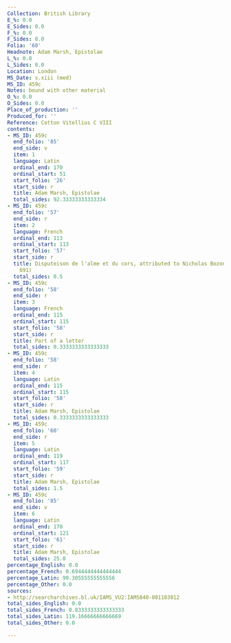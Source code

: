 ```yaml
---
Collection: British Library
E_%: 0.0
E_Sides: 0.0
F_%: 0.0
F_Sides: 0.0
Folia: '60'
Headnote: Adam Marsh, Epistolae
L_%: 0.0
L_Sides: 0.0
Location: London
MS_Date: s.xiii (med)
MS_ID: 459c
Notes: bound with other material
O_%: 0.0
O_Sides: 0.0
Place_of_production: ''
Produced_for: ''
Reference: Cotton Vitellius C VIII
contents:
- MS_ID: 459c
  end_folio: '85'
  end_side: v
  item: 1
  language: Latin
  ordinal_end: 170
  ordinal_start: 51
  start_folio: '26'
  start_side: r
  title: Adam Marsh, Epistolae
  total_sides: 92.33333333333334
- MS_ID: 459c
  end_folio: '57'
  end_side: r
  item: 2
  language: French
  ordinal_end: 113
  ordinal_start: 113
  start_folio: '57'
  start_side: r
  title: Disputeison de l'alme et du cors, attributed to Nicholas Bozon (Dean no.
    691)
  total_sides: 0.5
- MS_ID: 459c
  end_folio: '58'
  end_side: r
  item: 3
  language: French
  ordinal_end: 115
  ordinal_start: 115
  start_folio: '58'
  start_side: r
  title: Part of a letter
  total_sides: 0.3333333333333333
- MS_ID: 459c
  end_folio: '58'
  end_side: r
  item: 4
  language: Latin
  ordinal_end: 115
  ordinal_start: 115
  start_folio: '58'
  start_side: r
  title: Adam Marsh, Epistolae
  total_sides: 0.3333333333333333
- MS_ID: 459c
  end_folio: '60'
  end_side: r
  item: 5
  language: Latin
  ordinal_end: 119
  ordinal_start: 117
  start_folio: '59'
  start_side: r
  title: Adam Marsh, Epistolae
  total_sides: 1.5
- MS_ID: 459c
  end_folio: '85'
  end_side: v
  item: 6
  language: Latin
  ordinal_end: 170
  ordinal_start: 121
  start_folio: '61'
  start_side: r
  title: Adam Marsh, Epistolae
  total_sides: 25.0
percentage_English: 0.0
percentage_French: 0.6944444444444444
percentage_Latin: 99.30555555555556
percentage_Other: 0.0
sources:
- http://searcharchives.bl.uk/IAMS_VU2:IAMS040-001103012
total_sides_English: 0.0
total_sides_French: 0.8333333333333333
total_sides_Latin: 119.16666666666669
total_sides_Other: 0.0

---
```

